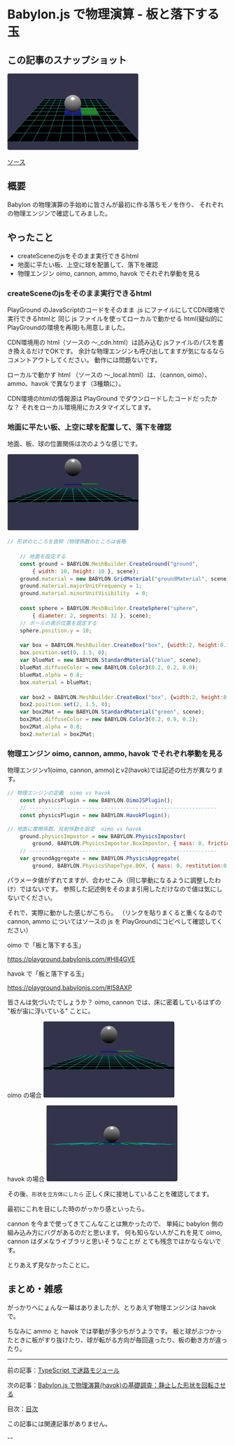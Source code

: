 # Babylon.js で物理演算 - 板と落下する玉

## この記事のスナップショット

![](057/pic/057_ss_00.jpg)

[ソース](057/)

## 概要

Babylon の物理演算の手始めに皆さんが最初に作る落ちモノを作り、
それぞれの物理エンジンで確認してみました。

## やったこと

- createSceneのjsをそのまま実行できるhtml
- 地面に平たい板、上空に球を配置して、落下を確認
- 物理エンジン oimo, cannon, ammo, havok でそれぞれ挙動を見る

### createSceneのjsをそのまま実行できるhtml

PlayGround のJavaScriptのコードをそのまま .js にファイルにしてCDN環境で実行できるhtmlと
同じ js ファイルを使ってローカルで動かせる html(疑似的にPlayGroundの環境を再現)も用意しました。

CDN環境用の html（ソースの ～_cdn.html）は読み込む jsファイルのパスを書き換えるだけでOKです。
余計な物理エンジンも呼び出してますが気になるならコメントアウトしてください。
動作には問題ないです。

ローカルで動かす html （ソースの ～_local.html）は、（cannon, oimo）、ammo、havok で異なります（3種類に）。

CDN環境のhtmlの情報源は PlayGround でダウンロードしたコードだったかな？
それをローカル環境用にカスタマイズしてます。


### 地面に平たい板、上空に球を配置して、落下を確認

地面、板、球の位置関係は次のような感じです。

![](057/pic/057_ss_01.jpg)

```js
// 形状のところを抜粋（物理係数のところは省略

    // 地面を設定する
    const ground = BABYLON.MeshBuilder.CreateGround("ground",
        { width: 10, height: 10 }, scene);
    ground.material = new BABYLON.GridMaterial("groundMaterial", scene);
    ground.material.majorUnitFrequency = 1;
    ground.material.minorUnitVisibility  = 0;

    const sphere = BABYLON.MeshBuilder.CreateSphere("sphere",
        { diameter: 2, segments: 32 }, scene);
    // ボールの表示位置を設定する
    sphere.position.y = 10;

    var box = BABYLON.MeshBuilder.CreateBox("box", {width:2, height:0.1, depth:2});
    box.position.set(0, 1.5, 0);
    var blueMat = new BABYLON.StandardMaterial("blue", scene);
    blueMat.diffuseColor = new BABYLON.Color3(0.2, 0.2, 0.9);
    blueMat.alpha = 0.8;
    box.material = blueMat;

    var box2 = BABYLON.MeshBuilder.CreateBox("box", {width:2, height:0.1, depth:2});
    box2.position.set(2, 1.5, 0);
    var box2Mat = new BABYLON.StandardMaterial("green", scene);
    box2Mat.diffuseColor = new BABYLON.Color3(0.2, 0.9, 0.2);
    box2Mat.alpha = 0.8;
    box2.material = box2Mat;
```

### 物理エンジン oimo, cannon, ammo, havok でそれぞれ挙動を見る

物理エンジンv1(oimo, cannon, ammo)とv2(havok)では記述の仕方が異なります。

```js
// 物理エンジンの定義  oimo vs havok
    const physicsPlugin = new BABYLON.OimoJSPlugin();
    // ------------------------------------------------------------
    const physicsPlugin = new BABYLON.HavokPlugin();

```

```js
// 地面に摩擦係数、反射係数を設定  oimo vs havok
    ground.physicsImpostor = new BABYLON.PhysicsImpostor(
        ground, BABYLON.PhysicsImpostor.BoxImpostor, { mass: 0, friction: 0.4, restitution: 0.6 }, scene);
    // ------------------------------------------------------------
    var groundAggregate = new BABYLON.PhysicsAggregate(
        ground, BABYLON.PhysicsShapeType.BOX, { mass: 0, restitution:0.75}, scene);

```

パラメータ値がずれてますが、合わせこみ（同じ挙動になるように調整したわけ）ではないです。
参照した記述例をそのまま引用しただけなので値は気にしないでください。


それで、実際に動かした感じがこちら。
（リンクを貼りまくると重くなるので cannon, ammo についてはソースの js を PlayGroundにコピペして確認してください）

oimo で「板と落下する玉」

https://playground.babylonjs.com/#H84GVE

havok で「板と落下する玉」

https://playground.babylonjs.com/#I58AXP



皆さんは気づいたでしょうか？
oimo, cannon では、床に密着しているはずの "板が宙に浮いている" ことに。

oimo の場合
![](057/pic/057_ss_01.jpg)

havok の場合
![](057/pic/057_ss_02.jpg)

その後、`形状を立方体にしたら` 正しく床に接地していることを確認してます。

最初にこれを目にした時のがっかり感といったら。

cannon を今まで使ってきてこんなことは無かったので、
単純に babylon 側の組み込み方にバグがあるのだと思います。
何も知らない人がこれを見て oimo, cannon はダメなライブラリと思いそうなことが
とても残念でほかならないです。

とりあえず見なかったことに。

## まとめ・雑感

がっかりへにょんな一幕はありましたが、とりあえず物理エンジンは havok で。

ちなみに ammo と havok では挙動が多少ちがうようです。
板と球がぶつかったときに板がすり抜けたり、球が転がる方向が毎回違ったり、板の動き方が違ったり。

------------------------------------------------------------

前の記事：[TypeScript で迷路モジュール](056.md)

次の記事：[Babylon.js で物理演算(havok)の基礎調査：静止した形状を回転させる](058.md)


目次：[目次](000.md)

この記事には関連記事がありません。

--